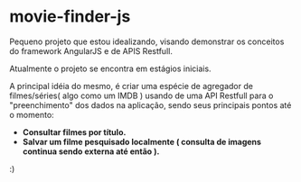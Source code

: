 # movie-finder-js

Pequeno projeto que estou idealizando, visando demonstrar os conceitos do framework AngularJS e de APIS Restfull.

Atualmente o projeto se encontra em estágios iniciais.

A principal idéia do mesmo, é criar uma espécie de agregador de filmes/séries( algo como um IMDB ) usando de uma API Restfull para o "preenchimento" dos dados na aplicação, sendo seus principais pontos até o momento:

<ul>
    <li><b>Consultar filmes por título.</b></li>
    <li><b>Salvar um filme pesquisado localmente ( consulta de imagens continua sendo externa até então ).</b></li>
</ul>
 
:)